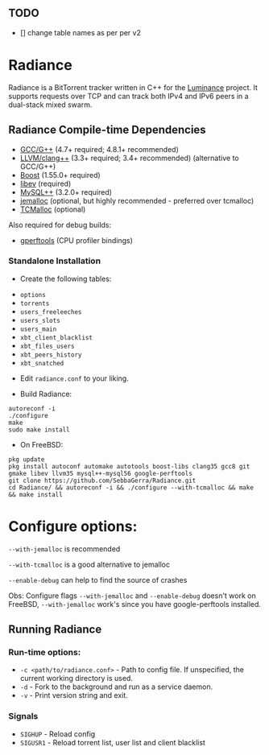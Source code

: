 
## TODO 

- [] change table names as per per v2

# Radiance

Radiance is a BitTorrent tracker written in C++ for the [Luminance](http://www.github.com/Empornium/Luminance) project. It supports requests over TCP and can track both IPv4 and IPv6 peers in a dual-stack mixed swarm.

## Radiance Compile-time Dependencies

* [GCC/G++](http://gcc.gnu.org/) (4.7+ required; 4.8.1+ recommended)
* [LLVM/clang++](https://clang.llvm.org) (3.3+ required; 3.4+ recommended) (alternative to GCC/G++)
* [Boost](http://www.boost.org/) (1.55.0+ required)
* [libev](http://software.schmorp.de/pkg/libev.html) (required)
* [MySQL++](http://tangentsoft.net/mysql++/) (3.2.0+ required)
* [jemalloc](http://jemalloc.net) (optional, but highly recommended - preferred over tcmalloc)
* [TCMalloc](https://github.com/gperftools/gperftools) (optional)

Also required for debug builds:
* [gperftools](https://github.com/gperftools/gperftools) (CPU profiler bindings)

### Standalone Installation

* Create the following tables:
 - `options`
 - `torrents`
 - `users_freeleeches`
 - `users_slots`
 - `users_main`
 - `xbt_client_blacklist`
 - `xbt_files_users`
 - `xbt_peers_history`
 - `xbt_snatched`

* Edit `radiance.conf` to your liking.

* Build Radiance:
```
autoreconf -i
./configure
make
sudo make install
```

* On FreeBSD:
```
pkg update
pkg install autoconf automake autotools boost-libs clang35 gcc8 git gmake libev llvm35 mysql++-mysql56 google-perftools
git clone https://github.com/SebbaGerra/Radiance.git
cd Radiance/ && autoreconf -i && ./configure --with-tcmalloc && make && make install
```

# Configure options:
`--with-jemalloc` is recommended

`--with-tcmalloc` is a good alternative to jemalloc

`--enable-debug` can help to find the source of crashes

Obs: Configure flags `--with-jemalloc` and `--enable-debug` doesn't work  on FreeBSD, `--with-jemalloc` work's since you have google-perftools installed.

## Running Radiance

### Run-time options:

* `-c <path/to/radiance.conf>` - Path to config file. If unspecified, the current working directory is used.
* `-d` - Fork to the background and run as a service daemon.
* `-v` - Print version string and exit.

### Signals

* `SIGHUP` - Reload config
* `SIGUSR1` - Reload torrent list, user list and client blacklist


